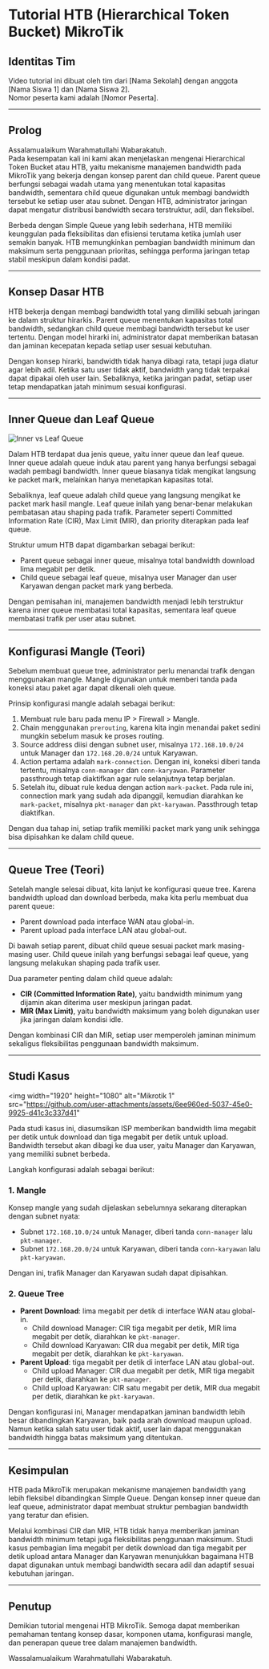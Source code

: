 # Tutorial HTB (Hierarchical Token Bucket) MikroTik

## Identitas Tim
Video tutorial ini dibuat oleh tim dari [Nama Sekolah] dengan anggota [Nama Siswa 1] dan [Nama Siswa 2].  
Nomor peserta kami adalah [Nomor Peserta].

---

## Prolog
Assalamualaikum Warahmatullahi Wabarakatuh.  
Pada kesempatan kali ini kami akan menjelaskan mengenai Hierarchical Token Bucket atau HTB, yaitu mekanisme manajemen bandwidth pada MikroTik yang bekerja dengan konsep parent dan child queue. Parent queue berfungsi sebagai wadah utama yang menentukan total kapasitas bandwidth, sementara child queue digunakan untuk membagi bandwidth tersebut ke setiap user atau subnet. Dengan HTB, administrator jaringan dapat mengatur distribusi bandwidth secara terstruktur, adil, dan fleksibel.  

Berbeda dengan Simple Queue yang lebih sederhana, HTB memiliki keunggulan pada fleksibilitas dan efisiensi terutama ketika jumlah user semakin banyak. HTB memungkinkan pembagian bandwidth minimum dan maksimum serta penggunaan prioritas, sehingga performa jaringan tetap stabil meskipun dalam kondisi padat.  

---

## Konsep Dasar HTB
HTB bekerja dengan membagi bandwidth total yang dimiliki sebuah jaringan ke dalam struktur hirarkis. Parent queue menentukan kapasitas total bandwidth, sedangkan child queue membagi bandwidth tersebut ke user tertentu. Dengan model hirarki ini, administrator dapat memberikan batasan dan jaminan kecepatan kepada setiap user sesuai kebutuhan.  

Dengan konsep hirarki, bandwidth tidak hanya dibagi rata, tetapi juga diatur agar lebih adil. Ketika satu user tidak aktif, bandwidth yang tidak terpakai dapat dipakai oleh user lain. Sebaliknya, ketika jaringan padat, setiap user tetap mendapatkan jatah minimum sesuai konfigurasi.  

---

## Inner Queue dan Leaf Queue
![Inner vs Leaf Queue](https://github.com/user-attachments/assets/e16eacd8-f82b-4934-a576-972e01f6e19d)

Dalam HTB terdapat dua jenis queue, yaitu inner queue dan leaf queue. Inner queue adalah queue induk atau parent yang hanya berfungsi sebagai wadah pembagi bandwidth. Inner queue biasanya tidak mengikat langsung ke packet mark, melainkan hanya menetapkan kapasitas total.  

Sebaliknya, leaf queue adalah child queue yang langsung mengikat ke packet mark hasil mangle. Leaf queue inilah yang benar-benar melakukan pembatasan atau shaping pada trafik. Parameter seperti Committed Information Rate (CIR), Max Limit (MIR), dan priority diterapkan pada leaf queue.  

Struktur umum HTB dapat digambarkan sebagai berikut:  

- Parent queue sebagai inner queue, misalnya total bandwidth download lima megabit per detik.  
- Child queue sebagai leaf queue, misalnya user Manager dan user Karyawan dengan packet mark yang berbeda.  

Dengan pemisahan ini, manajemen bandwidth menjadi lebih terstruktur karena inner queue membatasi total kapasitas, sementara leaf queue membatasi trafik per user atau subnet.  

---

## Konfigurasi Mangle (Teori)
Sebelum membuat queue tree, administrator perlu menandai trafik dengan menggunakan mangle. Mangle digunakan untuk memberi tanda pada koneksi atau paket agar dapat dikenali oleh queue.  

Prinsip konfigurasi mangle adalah sebagai berikut:  
1. Membuat rule baru pada menu IP > Firewall > Mangle.  
2. Chain menggunakan `prerouting`, karena kita ingin menandai paket sedini mungkin sebelum masuk ke proses routing.  
3. Source address diisi dengan subnet user, misalnya `172.168.10.0/24` untuk Manager dan `172.168.20.0/24` untuk Karyawan.  
4. Action pertama adalah `mark-connection`. Dengan ini, koneksi diberi tanda tertentu, misalnya `conn-manager` dan `conn-karyawan`. Parameter passthrough tetap diaktifkan agar rule selanjutnya tetap berjalan.  
5. Setelah itu, dibuat rule kedua dengan action `mark-packet`. Pada rule ini, connection mark yang sudah ada dipanggil, kemudian diarahkan ke `mark-packet`, misalnya `pkt-manager` dan `pkt-karyawan`. Passthrough tetap diaktifkan.  

Dengan dua tahap ini, setiap trafik memiliki packet mark yang unik sehingga bisa dipisahkan ke dalam child queue.  

---

## Queue Tree (Teori)
Setelah mangle selesai dibuat, kita lanjut ke konfigurasi queue tree. Karena bandwidth upload dan download berbeda, maka kita perlu membuat dua parent queue:  
- Parent download pada interface WAN atau global-in.  
- Parent upload pada interface LAN atau global-out.  

Di bawah setiap parent, dibuat child queue sesuai packet mark masing-masing user. Child queue inilah yang berfungsi sebagai leaf queue, yang langsung melakukan shaping pada trafik user.  

Dua parameter penting dalam child queue adalah:  
- **CIR (Committed Information Rate)**, yaitu bandwidth minimum yang dijamin akan diterima user meskipun jaringan padat.  
- **MIR (Max Limit)**, yaitu bandwidth maksimum yang boleh digunakan user jika jaringan dalam kondisi idle.  

Dengan kombinasi CIR dan MIR, setiap user memperoleh jaminan minimum sekaligus fleksibilitas penggunaan bandwidth maksimum.  

---

## Studi Kasus
<img width="1920" height="1080" alt="Mikrotik 1" src="https://github.com/user-attachments/assets/6ee960ed-5037-45e0-9925-d41c3c337d41"

Pada studi kasus ini, diasumsikan ISP memberikan bandwidth lima megabit per detik untuk download dan tiga megabit per detik untuk upload. Bandwidth tersebut akan dibagi ke dua user, yaitu Manager dan Karyawan, yang memiliki subnet berbeda.  

Langkah konfigurasi adalah sebagai berikut:  

### 1. Mangle
Konsep mangle yang sudah dijelaskan sebelumnya sekarang diterapkan dengan subnet nyata:  
- Subnet `172.168.10.0/24` untuk Manager, diberi tanda `conn-manager` lalu `pkt-manager`.  
- Subnet `172.168.20.0/24` untuk Karyawan, diberi tanda `conn-karyawan` lalu `pkt-karyawan`.  

Dengan ini, trafik Manager dan Karyawan sudah dapat dipisahkan.  

### 2. Queue Tree
- **Parent Download**: lima megabit per detik di interface WAN atau global-in.  
  - Child download Manager: CIR tiga megabit per detik, MIR lima megabit per detik, diarahkan ke `pkt-manager`.  
  - Child download Karyawan: CIR dua megabit per detik, MIR tiga megabit per detik, diarahkan ke `pkt-karyawan`.  
- **Parent Upload**: tiga megabit per detik di interface LAN atau global-out.  
  - Child upload Manager: CIR dua megabit per detik, MIR tiga megabit per detik, diarahkan ke `pkt-manager`.  
  - Child upload Karyawan: CIR satu megabit per detik, MIR dua megabit per detik, diarahkan ke `pkt-karyawan`.  

Dengan konfigurasi ini, Manager mendapatkan jaminan bandwidth lebih besar dibandingkan Karyawan, baik pada arah download maupun upload. Namun ketika salah satu user tidak aktif, user lain dapat menggunakan bandwidth hingga batas maksimum yang ditentukan.  

---

## Kesimpulan
HTB pada MikroTik merupakan mekanisme manajemen bandwidth yang lebih fleksibel dibandingkan Simple Queue. Dengan konsep inner queue dan leaf queue, administrator dapat membuat struktur pembagian bandwidth yang teratur dan efisien.  

Melalui kombinasi CIR dan MIR, HTB tidak hanya memberikan jaminan bandwidth minimum tetapi juga fleksibilitas penggunaan maksimum. Studi kasus pembagian lima megabit per detik download dan tiga megabit per detik upload antara Manager dan Karyawan menunjukkan bagaimana HTB dapat digunakan untuk membagi bandwidth secara adil dan adaptif sesuai kebutuhan jaringan.  

---

## Penutup
Demikian tutorial mengenai HTB MikroTik. Semoga dapat memberikan pemahaman tentang konsep dasar, komponen utama, konfigurasi mangle, dan penerapan queue tree dalam manajemen bandwidth.  

Wassalamualaikum Warahmatullahi Wabarakatuh.
